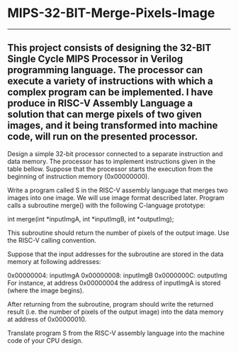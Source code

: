 # MIPS-32-BIT-Merge-Pixels-Image

---------------------------------------------------------------------------------------------------------------------
This project consists of designing the 32-BIT Single Cycle MIPS Processor in Verilog programming language. 
The processor can execute a variety of instructions with which a complex program can be implemented. 
I have produce in RISC-V Assembly Language a solution that can merge pixels of two given images, 
and it being transformed into machine code, will run on the presented processor.
---------------------------------------------------------------------------------------------------------------------

Design a simple 32-bit processor connected to a separate instruction and data memory. 
The processor has to implement instructions given in the table bellow. 
Suppose that the processor starts the execution from the beginning of instruction memory (0x00000000).

Write a program called S in the RISC-V assembly language that merges two images into one image. We will use image format described later. 
Program calls a subroutine merge() with the following C-language prototype:

int merge(int *inputImgA, int *inputImgB, int *outputImg);

This subroutine should return the number of pixels of the output image. Use the RISC-V calling convention.

Suppose that the input addresses for the subroutine are stored in the data memory at following addresses:

0x00000004: inputImgA
0x00000008: inputImgB
0x0000000C: outputImg
For instance, at address 0x00000004 the address of inputImgA is stored (where the image begins).

After returning from the subroutine, program should write the returned result (i.e. the number of pixels of the output image) into the data memory at address of 0x00000010.

Translate program S from the RISC-V assembly language into the machine code of your CPU design.

